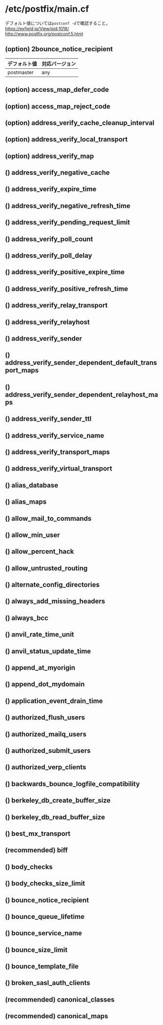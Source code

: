 # /etc/postfix/main.cf
デフォルト値については`postconf -d`で確認すること。  
https://exfield.jp/View/pid:1018/  
http://www.postfix.org/postconf.5.html

## (option) 2bounce_notice_recipient
|デフォルト値|対応バージョン|
|:---|:---|
|postmaster|any|
## (option) access_map_defer_code
## (option) access_map_reject_code
## (option) address_verify_cache_cleanup_interval
## (option) address_verify_local_transport
## (option) address_verify_map
## () address_verify_negative_cache
## () address_verify_expire_time
## () address_verify_negative_refresh_time
## () address_verify_pending_request_limit
## () address_verify_poll_count
## () address_verify_poll_delay
## () address_verify_positive_expire_time
## () address_verify_positive_refresh_time
## () address_verify_relay_transport
## () address_verify_relayhost
## () address_verify_sender
## () address_verify_sender_dependent_default_transport_maps
## () address_verify_sender_dependent_relayhost_maps
## () address_verify_sender_ttl
## () address_verify_service_name
## () address_verify_transport_maps
## () address_verify_virtual_transport
## () alias_database
## () alias_maps
## () allow_mail_to_commands
## () allow_min_user
## () allow_percent_hack
## () allow_untrusted_routing
## () alternate_config_directories
## () always_add_missing_headers
## () always_bcc
## () anvil_rate_time_unit
## () anvil_status_update_time
## () append_at_myorigin
## () append_dot_mydomain
## () application_event_drain_time
## () authorized_flush_users
## () authorized_mailq_users
## () authorized_submit_users
## () authorized_verp_clients
## () backwards_bounce_logfile_compatibility
## () berkeley_db_create_buffer_size
## () berkeley_db_read_buffer_size
## () best_mx_transport
## (recommended) biff
## () body_checks
## () body_checks_size_limit
## () bounce_notice_recipient
## () bounce_queue_lifetime
## () bounce_service_name
## () bounce_size_limit
## () bounce_template_file
## () broken_sasl_auth_clients
## (recommended) canonical_classes
## (recommended) canonical_maps
